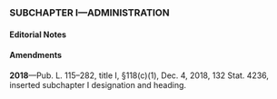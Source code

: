### SUBCHAPTER I—ADMINISTRATION ###

#### **Editorial Notes** ####

#### Amendments ####

**2018**—Pub. L. 115–282, title I, §118(c)(1), Dec. 4, 2018, 132 Stat. 4236, inserted subchapter I designation and heading.